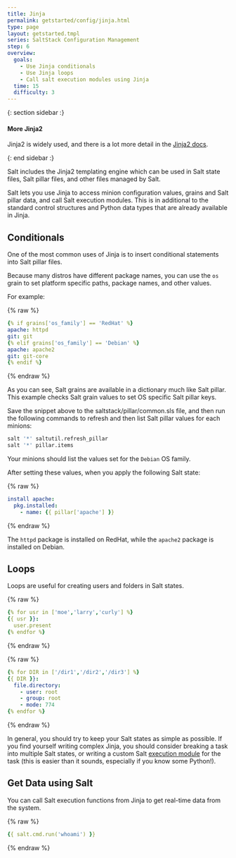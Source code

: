 ```yaml
---
title: Jinja
permalink: getstarted/config/jinja.html
type: page
layout: getstarted.tmpl
series: SaltStack Configuration Management
step: 6
overview:
  goals:
    - Use Jinja conditionals
    - Use Jinja loops
    - Call salt execution modules using Jinja
  time: 15
  difficulty: 3
---
```


{: section sidebar :}

#### More Jinja2

Jinja2 is widely used, and there is a lot more detail in the [Jinja2
docs](http://jinja.pocoo.org/docs/dev/).

{: end sidebar :}

Salt includes the Jinja2 templating engine which can be used in Salt state files,
Salt pillar files, and other files managed by Salt.

Salt lets you use Jinja to access minion configuration values, grains and
Salt pillar data, and call Salt execution modules. This is in additional to the
standard control structures and Python data types that are already available in
Jinja.

## Conditionals

One of the most common uses of Jinja is to insert conditional statements into
Salt pillar files. 

Because many distros have different package names, you can use the `os` grain
to set platform specific paths, package names, and other values.

For example:

{% raw %}
``` yaml
{% if grains['os_family'] == 'RedHat' %}
apache: httpd
git: git
{% elif grains['os_family'] == 'Debian' %}
apache: apache2
git: git-core
{% endif %}
```
{% endraw %}

As you can see, Salt grains are available in a dictionary much like Salt pillar. This
example checks Salt grain values to set OS specific Salt pillar keys.

Save the snippet above to the saltstack/pillar/common.sls file, and then run
the following commands to refresh and then list Salt pillar values for each minions:

``` bash
salt '*' saltutil.refresh_pillar
salt '*' pillar.items
```
Your minions should list the values set for the `Debian` OS family.

After setting these values, when you apply the following Salt state:

{% raw %}
``` yaml
install apache:
  pkg.installed:
    - name: {{ pillar['apache'] }}
```
{% endraw %}

The `httpd` package is installed on RedHat, while the `apache2` package is
installed on Debian.

## Loops

Loops are useful for creating users and folders in Salt states.

{% raw %}
``` yaml
{% for usr in ['moe','larry','curly'] %}
{{ usr }}:
  user.present
{% endfor %}
```
{% endraw %}

{% raw %}
``` yaml
{% for DIR in ['/dir1','/dir2','/dir3'] %}
{{ DIR }}:
  file.directory:
    - user: root
    - group: root
    - mode: 774
{% endfor %}
```
{% endraw %}

In general, you should try to keep your Salt states as simple as possible. If you
find yourself writing complex Jinja, you should consider breaking a task into
multiple Salt states, or writing a custom Salt [execution
module](https://docs.saltstack.com/en/latest/ref/modules/index.html#modules-are-easy-to-write)
for the task (this is easier than it sounds, especially if you know some
Python!).

## Get Data using Salt

You can call Salt execution functions from Jinja to get real-time data from the
system.

{% raw %}
``` yaml
{{ salt.cmd.run('whoami') }}
```
{% endraw %}

